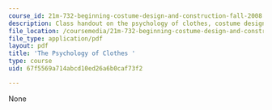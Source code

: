 ```yaml
---
course_id: 21m-732-beginning-costume-design-and-construction-fall-2008
description: Class handout on the psychology of clothes, costume design, and production.
file_location: /coursemedia/21m-732-beginning-costume-design-and-construction-fall-2008/67f5569a714abcd10ed26a6b0caf73f2_psychology.pdf
file_type: application/pdf
layout: pdf
title: 'The Psychology of Clothes '
type: course
uid: 67f5569a714abcd10ed26a6b0caf73f2

---
```

None